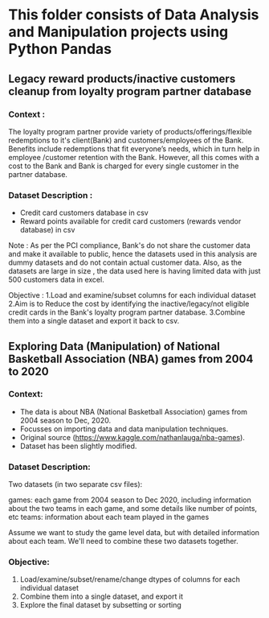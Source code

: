 # This folder consists of Data Analysis and Manipulation projects using Python Pandas

## Legacy reward products/inactive customers cleanup from loyalty program partner database
### Context :
The loyalty program partner provide variety of products/offerings/flexible redemptions to it's client(Bank) and customers/employees of the Bank. Benefits include redemptions that fit everyone’s needs, which in turn help in employee /customer retention with the Bank. However, all this comes with a cost to the Bank and Bank is charged for every single customer in the partner database. 

### Dataset Description :
 - Credit card customers database in csv
 - Reward points available for credit card customers (rewards vendor database) in csv
 
Note : As per the PCI compliance, Bank's do not share the customer data and make it available to public, hence the datasets used in this analysis are dummy datasets and do not contain actual customer data. Also, as the datasets are large in size , the data used here is having limited data with just 500 customers data in excel.

Objective :
1.Load and examine/subset columns for each individual dataset
2.Aim is to Reduce the cost by identifying the inactive/legacy/not eligible credit cards in the Bank's loyalty program partner database.
3.Combine them into a single dataset and export it back to csv.


## Exploring Data (Manipulation) of National Basketball Association (NBA) games from 2004 to 2020
### Context:
- The data is about NBA (National Basketball Association) games from 2004 season to Dec, 2020.
- Focusses on importing data and data manipulation techniques.
- Original source (https://www.kaggle.com/nathanlauga/nba-games).
- Dataset has been slightly modified.

### Dataset Description:
Two datasets (in two separate csv files):

games: each game from 2004 season to Dec 2020, including information about the two teams in each game, and some details like number of points, etc
teams: information about each team played in the games

Assume we want to study the game level data, but with detailed information about each team. We'll need to combine these two datasets together.

### Objective:
1. Load/examine/subset/rename/change dtypes of columns for each individual dataset
2. Combine them into a single dataset, and export it
3. Explore the final dataset by subsetting or sorting
